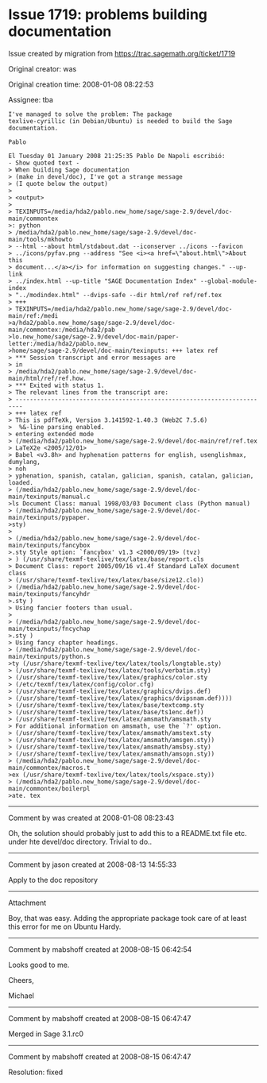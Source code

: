# Issue 1719: problems building documentation

Issue created by migration from https://trac.sagemath.org/ticket/1719

Original creator: was

Original creation time: 2008-01-08 08:22:53

Assignee: tba


```
I've managed to solve the problem: The package
texlive-cyrillic (in Debian/Ubuntu) is needed to build the Sage
documentation.

Pablo

El Tuesday 01 January 2008 21:25:35 Pablo De Napoli escribió:
- Show quoted text -
> When building Sage documentation
> (make in devel/doc), I've got a strange message
> (I quote below the output)
>
> <output>
>
> TEXINPUTS=/media/hda2/pablo.new_home/sage/sage-2.9/devel/doc-main/commontex
>: python
> /media/hda2/pablo.new_home/sage/sage-2.9/devel/doc-main/tools/mkhowto
> --html --about html/stdabout.dat --iconserver ../icons --favicon
> ../icons/pyfav.png --address "See <i><a href=\"about.html\">About this
> document...</a></i> for information on suggesting changes." --up-link
> ../index.html --up-title "SAGE Documentation Index" --global-module-index
> "../modindex.html" --dvips-safe --dir html/ref ref/ref.tex
> +++
> TEXINPUTS=/media/hda2/pablo.new_home/sage/sage-2.9/devel/doc-main/ref:/medi
>a/hda2/pablo.new_home/sage/sage-2.9/devel/doc-main/commontex:/media/hda2/pab
>lo.new_home/sage/sage-2.9/devel/doc-main/paper-letter:/media/hda2/pablo.new_
>home/sage/sage-2.9/devel/doc-main/texinputs: +++ latex ref
> *** Session transcript and error messages are
> in
> /media/hda2/pablo.new_home/sage/sage-2.9/devel/doc-main/html/ref/ref.how.
> *** Exited with status 1.
> The relevant lines from the transcript are:
> ------------------------------------------------------------------------
> +++ latex ref
> This is pdfTeXk, Version 3.141592-1.40.3 (Web2C 7.5.6)
>  %&-line parsing enabled.
> entering extended mode
> (/media/hda2/pablo.new_home/sage/sage-2.9/devel/doc-main/ref/ref.tex
> LaTeX2e <2005/12/01>
> Babel <v3.8h> and hyphenation patterns for english, usenglishmax, dumylang,
> noh
> yphenation, spanish, catalan, galician, spanish, catalan, galician, loaded.
> (/media/hda2/pablo.new_home/sage/sage-2.9/devel/doc-main/texinputs/manual.c
>ls Document Class: manual 1998/03/03 Document class (Python manual)
> (/media/hda2/pablo.new_home/sage/sage-2.9/devel/doc-main/texinputs/pypaper.
>sty)
>
> (/media/hda2/pablo.new_home/sage/sage-2.9/devel/doc-main/texinputs/fancybox
>.sty Style option: `fancybox' v1.3 <2000/09/19> (tvz)
> ) (/usr/share/texmf-texlive/tex/latex/base/report.cls
> Document Class: report 2005/09/16 v1.4f Standard LaTeX document class
> (/usr/share/texmf-texlive/tex/latex/base/size12.clo))
> (/media/hda2/pablo.new_home/sage/sage-2.9/devel/doc-main/texinputs/fancyhdr
>.sty )
> Using fancier footers than usual.
>
> (/media/hda2/pablo.new_home/sage/sage-2.9/devel/doc-main/texinputs/fncychap
>.sty )
> Using fancy chapter headings.
> (/media/hda2/pablo.new_home/sage/sage-2.9/devel/doc-main/texinputs/python.s
>ty (/usr/share/texmf-texlive/tex/latex/tools/longtable.sty)
> (/usr/share/texmf-texlive/tex/latex/tools/verbatim.sty)
> (/usr/share/texmf-texlive/tex/latex/graphics/color.sty
> (/etc/texmf/tex/latex/config/color.cfg)
> (/usr/share/texmf-texlive/tex/latex/graphics/dvips.def)
> (/usr/share/texmf-texlive/tex/latex/graphics/dvipsnam.def))))
> (/usr/share/texmf-texlive/tex/latex/base/textcomp.sty
> (/usr/share/texmf-texlive/tex/latex/base/ts1enc.def))
> (/usr/share/texmf-texlive/tex/latex/amsmath/amsmath.sty
> For additional information on amsmath, use the `?' option.
> (/usr/share/texmf-texlive/tex/latex/amsmath/amstext.sty
> (/usr/share/texmf-texlive/tex/latex/amsmath/amsgen.sty))
> (/usr/share/texmf-texlive/tex/latex/amsmath/amsbsy.sty)
> (/usr/share/texmf-texlive/tex/latex/amsmath/amsopn.sty))
> (/media/hda2/pablo.new_home/sage/sage-2.9/devel/doc-main/commontex/macros.t
>ex (/usr/share/texmf-texlive/tex/latex/tools/xspace.sty))
> (/media/hda2/pablo.new_home/sage/sage-2.9/devel/doc-main/commontex/boilerpl
>ate. tex

```



---

Comment by was created at 2008-01-08 08:23:43

Oh, the solution should probably just to add this to a README.txt file
etc. under hte devel/doc directory.  Trivial to do..


---

Comment by jason created at 2008-08-13 14:55:33

Apply to the doc repository


---

Attachment

Boy, that was easy.  Adding the appropriate package took care of at least this error for me on Ubuntu Hardy.


---

Comment by mabshoff created at 2008-08-15 06:42:54

Looks good to me.

Cheers,

Michael


---

Comment by mabshoff created at 2008-08-15 06:47:47

Merged in Sage 3.1.rc0


---

Comment by mabshoff created at 2008-08-15 06:47:47

Resolution: fixed
